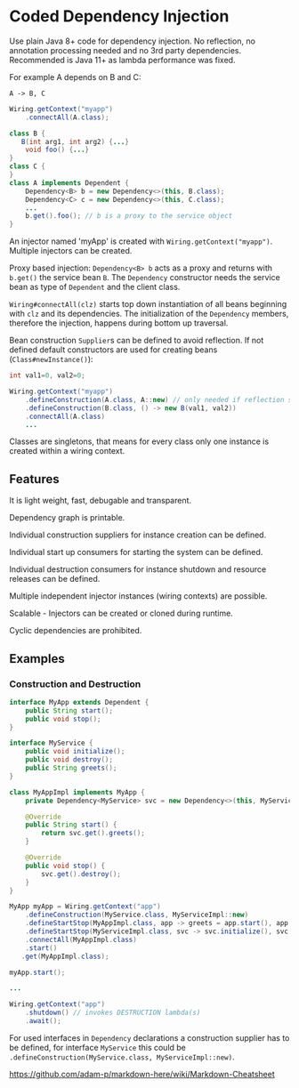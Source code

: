# Coded Dependency Injection

Use plain Java 8+ code for dependency injection. No reflection, no annotation processing needed and no 3rd party dependencies.
Recommended is Java 11+ as lambda performance was fixed.

For example A depends on B and C:

```
A -> B, C
```

```Java
Wiring.getContext("myapp")
	.connectAll(A.class);

class B {
   B(int arg1, int arg2) {...}
	void foo() {...}
}
class C {
}
class A implements Dependent {
	Dependency<B> b = new Dependency<>(this, B.class);
	Dependency<C> c = new Dependency<>(this, C.class);
	...
	b.get().foo(); // b is a proxy to the service object
}

```

An injector named 'myApp' is created with `Wiring.getContext("myapp")`. Multiple injectors can be created.

Proxy based injection: `Dependency<B> b` acts as a proxy and returns with `b.get()` the service bean `B`.
The `Dependency` constructor needs the service bean as type of `Dependent` and the client class.

`Wiring#connectAll(clz)` starts top down instantiation of all beans beginning with `clz` and its dependencies.
The initialization of the `Dependency` members, therefore the injection, happens during bottom up traversal.

Bean construction `Supplier`s can be defined to avoid reflection. If not defined default constructors are used for creating beans (`Class#newInstance()`):

```Java
int val1=0, val2=0;

Wiring.getContext("myapp")
	.defineConstruction(A.class, A::new) // only needed if reflection should/can not be used
	.defineConstruction(B.class, () -> new B(val1, val2))
	.connectAll(A.class)
	...
```

Classes are singletons, that means for every class only one instance is created within a wiring context.

## Features

It is light weight, fast, debugable and transparent.

Dependency graph is printable.

Individual construction suppliers for instance creation can be defined.

Individual start up consumers for starting the system can be defined.

Individual destruction consumers for instance shutdown and resource releases can be defined.

Multiple independent injector instances (wiring contexts) are possible.

Scalable - Injectors can be created or cloned during runtime.

Cyclic dependencies are prohibited.

## Examples

### Construction and Destruction

```Java
interface MyApp extends Dependent {
	public String start();
	public void stop();
}

interface MyService {
	public void initialize();
	public void destroy();
	public String greets();
}

class MyAppImpl implements MyApp {
	private Dependency<MyService> svc = new Dependency<>(this, MyService.class);

	@Override
	public String start() {
		return svc.get().greets();
	}

	@Override
	public void stop() {
		svc.get().destroy();
	}
}

MyApp myApp = Wiring.getContext("app")
	.defineConstruction(MyService.class, MyServiceImpl::new)
	.defineStartStop(MyAppImpl.class, app -> greets = app.start(), app -> app.stop())
	.defineStartStop(MyServiceImpl.class, svc -> svc.initialize(), svc -> svc.destroy())
	.connectAll(MyAppImpl.class)
	.start()
   .get(MyAppImpl.class);

myApp.start();

...

Wiring.getContext("app")
    .shutdown() // invokes DESTRUCTION lambda(s)
    .await();
```

For used interfaces in `Dependency` declarations a construction supplier has to be defined, for interface `MyService` this could be `.defineConstruction(MyService.class, MyServiceImpl::new)`.

https://github.com/adam-p/markdown-here/wiki/Markdown-Cheatsheet